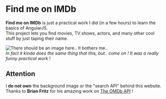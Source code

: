 # Find me on IMDb

**Find me on IMDb** is just a practical work I did (in a few hours) to learn the basics of AngularJS.  
This project lets you find movies, TV shows, actors, and many other cool stuff by just taping their name.  

![There should be an image here.. It bothers me..](http://image.noelshack.com/fichiers/2014/29/1405333515-imdb.png)  
*In fact it kinda does the same thing that this, but.. come on ! It was a really funny practical work !*  

## Attention
I **do not own** the background image or the "search API" behind this website.  
Thanks to **Brian Fritz** for his amazing work on [The OMDb API](http://www.omdbapi.com/) !
